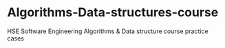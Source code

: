 # Algorithms-Data-structures-course
HSE Software Engineering Algorithms &amp; Data structure course practice cases
